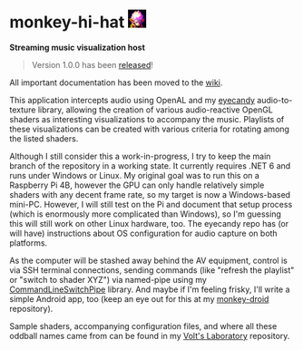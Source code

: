 # monkey-hi-hat <img src="https://github.com/MV10/volts-laboratory/blob/master/misc/mhh-icon.png" height="32px"/>

**Streaming music visualization host**

> Version 1.0.0 has been [released](https://github.com/MV10/monkey-hi-hat/releases)!

All important documentation has been moved to the [wiki](https://github.com/MV10/monkey-hi-hat/wiki).

This application intercepts audio using OpenAL and my [eyecandy](https://github.com/MV10/eyecandy) audio-to-texture library, allowing the creation of various audio-reactive OpenGL shaders as interesting visualizations to accompany the music. Playlists of these visualizations can be created with various criteria for rotating among the listed shaders.

Although I still consider this a work-in-progress, I try to keep the main branch of the repository in a working state. It currently requires .NET 6 and runs under Windows or Linux. My original goal was to run this on a Raspberry Pi 4B, however the GPU can only handle relatively simple shaders with any decent frame rate, so my target is now a Windows-based mini-PC. However, I will still test on the Pi and document that setup process (which is enormously more complicated than Windows), so I'm guessing this will still work on other Linux hardware, too. The eyecandy repo has (or will have) instructions about OS configuration for audio capture on both platforms.

As the computer will be stashed away behind the AV equipment, control is via SSH terminal connections, sending commands (like "refresh the playlist" or "switch to shader XYZ") via named-pipe using my [CommandLineSwitchPipe](https://github.com/MV10/CommandLineSwitchPipe) library. And maybe if I'm feeling frisky, I'll write a simple Android app, too (keep an eye out for this at my [monkey-droid](https://github.com/MV10/monkey-droid) repository).

Sample shaders, accompanying configuration files, and where all these oddball names came from can be found in my [Volt's Laboratory](https://github.com/MV10/volts-laboratory) repository.
